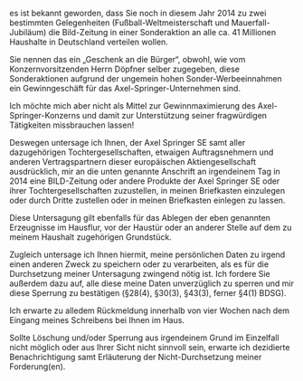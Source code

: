 es ist bekannt geworden, dass Sie noch in diesem Jahr 2014 zu zwei bestimmten
Gelegenheiten (Fußball-Weltmeisterschaft und Mauerfall-Jubiläum) die Bild-Zeitung
in einer Sonderaktion an alle ca. 41 Millionen Haushalte in Deutschland verteilen
wollen.

Sie nennen das ein „Geschenk an die Bürger“, obwohl, wie vom Konzernvorsitzenden
Herrn Döpfner selber zugegeben, diese Sonderaktionen aufgrund der ungemein
hohen Sonder-Werbeeinnahmen ein Gewinngeschäft für das Axel-Springer-Unternehmen
sind.

Ich möchte mich aber nicht als Mittel zur Gewinnmaximierung des Axel-Springer-Konzerns
und damit zur Unterstützung seiner fragwürdigen Tätigkeiten missbrauchen lassen!

Deswegen untersage ich Ihnen, der Axel Springer SE samt aller dazugehörigen
Tochtergesellschaften, etwaigen Auftragsnehmern und anderen Vertragspartnern
dieser europäischen Aktiengesellschaft ausdrücklich, mir an die unten genannte
Anschrift an irgendeinem Tag in 2014 eine BILD-Zeitung oder andere Produkte
der Axel Springer SE oder ihrer Tochtergesellschaften zuzustellen, in meinen
Briefkasten einzulegen oder durch Dritte zustellen oder in meinen Briefkasten
einlegen zu lassen.

Diese Untersagung gilt ebenfalls für das Ablegen der eben genannten Erzeugnisse
im Hausflur, vor der Haustür oder an anderer Stelle auf dem zu meinem Haushalt
zugehörigen Grundstück.

Zugleich untersage ich Ihnen hiermit, meine persönlichen Daten zu irgend einen
anderen Zweck zu speichern oder zu verarbeiten, als es für die Durchsetzung
meiner Untersagung zwingend nötig ist. Ich fordere Sie außerdem dazu auf,
alle diese meine Daten unverzüglich zu sperren und mir diese Sperrung zu bestätigen
(§28(4), §30(3), §43(3), ferner §4(1) BDSG).

Ich erwarte zu alledem Rückmeldung innerhalb von vier Wochen nach dem Eingang
meines Schreibens bei Ihnen im Haus.

Sollte Löschung und/oder Sperrung aus irgendeinem Grund im Einzelfall nicht
möglich oder aus Ihrer Sicht nicht sinnvoll sein, erwarte ich dezidierte
Benachrichtigung samt Erläuterung der Nicht-Durchsetzung meiner Forderung(en).

